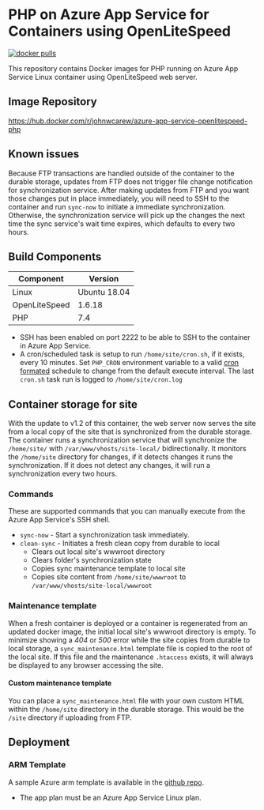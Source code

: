 # PHP on Azure App Service for Containers using OpenLiteSpeed
[![docker pulls](https://img.shields.io/docker/pulls/johnwcarew/azure-app-service-openlitespeed-php?style=flat&color=blue)](https://hub.docker.com/r/johnwcarew/azure-app-service-openlitespeed-php)

This repository contains Docker images for PHP running on Azure App Service Linux container using OpenLiteSpeed web server.

## Image Repository
https://hub.docker.com/r/johnwcarew/azure-app-service-openlitespeed-php

## Known issues
Because FTP transactions are handled outside of the container to the durable storage, updates from FTP does not trigger file change notification for synchronization service. After making updates from FTP and you want those changes put in place immediately, you will need to SSH to the container and run `sync-now` to initiate a immediate synchronization. Otherwise, the synchronization service will pick up the changes the next time the sync service's wait time expires, which defaults to every two hours.

## Build Components

| Component     | Version      |
| ------------- | ------------ |
| Linux         | Ubuntu 18.04 |
| OpenLiteSpeed | 1.6.18       |
| PHP           | 7.4          |

* SSH has been enabled on port 2222 to be able to SSH to the container in Azure App Service.
* A cron/scheduled task is setup to run `/home/site/cron.sh`, if it exists, every 10 minutes. Set `PHP_CRON` environment variable to a valid [cron formated](https://en.wikipedia.org/wiki/Cron) schedule to change from the default execute interval. The last `cron.sh` task run is logged to `/home/site/cron.log`

## Container storage for site

With the update to v1.2 of this container, the web server now serves the site from a local copy of the site that is synchronized from the durable storage. The container runs a synchronization service that will synchronize the `/home/site/` with `/var/www/vhosts/site-local/` bidirectionally. It monitors the `/home/site` directory for changes, if it detects changes it runs the synchronization. If it does not detect any changes, it will run a synchronization every two hours.

### Commands

These are supported commands that you can manually execute from the Azure App Service's SSH shell.

* `sync-now` - Start a synchronization task immediately.
* `clean-sync` - Initiates a fresh clean copy from durable to local
  * Clears out local site's wwwroot directory 
  * Clears folder's synchronization state
  * Copies sync maintenance template to local site
  * Copies site content from `/home/site/wwwroot` to `/var/www/vhosts/site-local/wwwroot`

### Maintenance template

When a fresh container is deployed or a container is regenerated from an updated docker image, the initial local site's wwwroot directory is empty. To minimize showing a *404* or *500* error while the site copies from durable to local storage, a `sync_maintenance.html` template file is copied to the root of the local site. If this file and the maintenance `.htaccess` exists, it will always be displayed to any browser accessing the site.

#### Custom maintenance template

You can place a `sync_maintenance.html` file with your own custom HTML within the `/home/site` directory in the durable storage. This would be the `/site` directory if uploading from FTP.

## Deployment

### ARM Template
A sample Azure arm template is available in the [github repo](https://github.com/johnwc/azure-app-service-openlitespeed-php-container/blob/master/infra.arm.json). 

* The app plan must be an Azure App Service Linux plan.